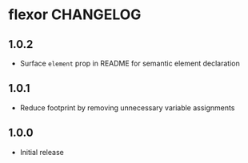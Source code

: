 # flexor CHANGELOG

## 1.0.2
* Surface `element` prop in README for semantic element declaration

## 1.0.1
* Reduce footprint by removing unnecessary variable assignments

## 1.0.0
* Initial release
